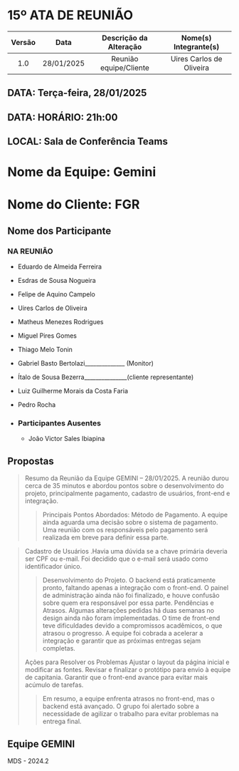 # 15º ATA DE REUNIÃO

| Versão | Data | Descrição da Alteração | Nome(s) Integrante(s) |
| :----: | :--: | :--------------------: | :-------------------: |
| 1.0 | 28/01/2025 | Reunião equipe/Cliente | Uires Carlos de Oliveira |

## DATA:    Terça-feira, 28/01/2025
## DATA:    HORÁRIO:    21h:00  
## LOCAL:   Sala de Conferência Teams

# Nome da Equipe: Gemini
# Nome do Cliente: FGR

##  Nome dos Participante

### NA REUNIÃO

* Eduardo de Almeida Ferreira
* Esdras de Sousa Nogueira
* Felipe de Aquino Campelo
* Uires Carlos de Oliveira
* Matheus Menezes Rodrigues
* Miguel Pires Gomes
* Thiago Melo Tonin
* Gabriel Basto Bertolazi______________ (Monitor)
* Ítalo de Sousa Bezerra_______________(cliente representante)
* Luiz Guilherme Morais da Costa Faria
* Pedro Rocha

* ### Participantes Ausentes

    * João Victor Sales Ibiapina 
  
       
## Propostas

> Resumo da Reunião da Equipe GEMINI – 28/01/2025. A reunião durou cerca de 35 minutos e abordou pontos sobre o desenvolvimento do projeto, principalmente pagamento, cadastro de usuários, front-end e integração.
>
>> Principais Pontos Abordados:  Método de Pagamento. A equipe ainda aguarda uma decisão sobre o sistema de pagamento. Uma reunião com os responsáveis pelo pagamento será realizada em breve para definir essa parte.
 
> Cadastro de Usuários .Havia uma dúvida se a chave primária deveria ser CPF ou e-mail. Foi decidido que o e-mail será usado como identificador único.
>
>> Desenvolvimento do Projeto. O backend está praticamente pronto, faltando apenas a integração com o front-end. O painel de administração ainda não foi finalizado, e houve confusão sobre quem era responsável por essa parte.
> Pendências e Atrasos. Algumas alterações pedidas há duas semanas no design ainda não foram implementadas. O time de front-end teve dificuldades devido a compromissos acadêmicos, o que atrasou o progresso. A equipe foi cobrada a acelerar a integração e garantir que as próximas entregas sejam completas. 
>>
> Ações para Resolver os Problemas Ajustar o layout da página inicial e modificar as fontes. Revisar e finalizar o protótipo para envio à equipe de capitania. Garantir que o front-end avance para evitar mais acúmulo de tarefas. 
>>Em resumo, a equipe enfrenta atrasos no front-end, mas o backend está avançado. O grupo foi alertado sobre a necessidade de agilizar o trabalho para evitar problemas na entrega final.

## Equipe GEMINI
MDS - 2024.2